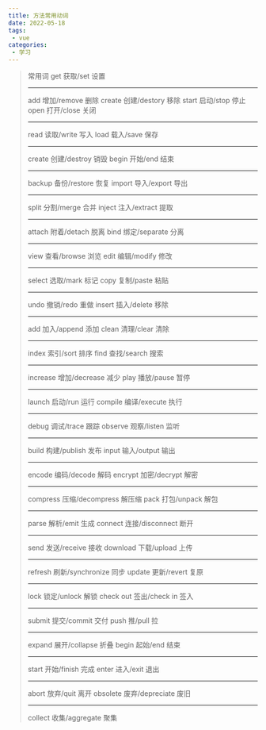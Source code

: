 ```yaml
---
title: 方法常用动词
date: 2022-05-18
tags:
 - vue
categories:
 - 学习
---
```


> 常用词
get 获取/set 设置<hr/>
add 增加/remove 删除
create 创建/destory 移除
start 启动/stop 停止
open 打开/close 关闭<hr/>
read 读取/write 写入
load 载入/save 保存<hr/>
create 创建/destroy 销毁
begin 开始/end 结束<hr/>
backup 备份/restore 恢复
import 导入/export 导出<hr/>
split 分割/merge 合并
inject 注入/extract 提取<hr/>
attach 附着/detach 脱离
bind 绑定/separate 分离<hr/>
view 查看/browse 浏览
edit 编辑/modify 修改<hr/>
select 选取/mark 标记
copy 复制/paste 粘贴<hr/>
undo 撤销/redo 重做
insert 插入/delete 移除<hr/>
add 加入/append 添加
clean 清理/clear 清除<hr/>
index 索引/sort 排序
find 查找/search 搜索<hr/>
increase 增加/decrease 减少
play 播放/pause 暂停<hr/>
launch 启动/run 运行
compile 编译/execute 执行<hr/>
debug 调试/trace 跟踪
observe 观察/listen 监听<hr/>
build 构建/publish 发布
input 输入/output 输出<hr/>
encode 编码/decode 解码
encrypt 加密/decrypt 解密<hr/>
compress 压缩/decompress 解压缩
pack 打包/unpack 解包<hr/>
parse 解析/emit 生成
connect 连接/disconnect 断开<hr/>
send 发送/receive 接收
download 下载/upload 上传<hr/>
refresh 刷新/synchronize 同步
update 更新/revert 复原<hr/>
lock 锁定/unlock 解锁
check out 签出/check in 签入<hr/>
submit 提交/commit 交付
push 推/pull 拉<hr/>
expand 展开/collapse 折叠
begin 起始/end 结束<hr/>
start 开始/finish 完成
enter 进入/exit 退出<hr/>
abort 放弃/quit 离开
obsolete 废弃/depreciate 废旧<hr/>
collect 收集/aggregate 聚集
